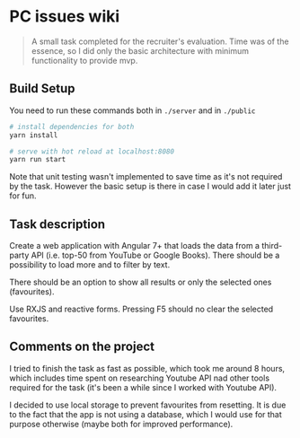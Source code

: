 # PC issues wiki

> A small task completed for the recruiter's evaluation. Time was of the essence, so I did only the basic architecture with minimum functionality to provide mvp.

## Build Setup

You need to run these commands both in ```./server``` and in ```./public```
``` bash
# install dependencies for both 
yarn install

# serve with hot reload at localhost:8080
yarn run start
```

Note that unit testing wasn't implemented to save time as it's not required by the task. However the basic setup is there in case I would add it later just for fun.

## Task description

Create a web application with Angular 7+ that loads the data from a third-party API (i.e. top-50 from YouTube or Google Books). There should be a possibility to load more and to filter by text.

There should be an option to show all results or only the selected ones (favourites).

Use RXJS and reactive forms. Pressing F5 should no clear the selected favourites.

## Comments on the project

I tried to finish the task as fast as possible, which took me around 8 hours, which includes time spent on researching Youtube API nad other tools required for the task (it's been a while since I worked with Youtube API).

I decided to use local storage to prevent favourites from resetting. It is due to the fact that the app is not using a database, which I would use for that purpose otherwise (maybe both for improved performance).


